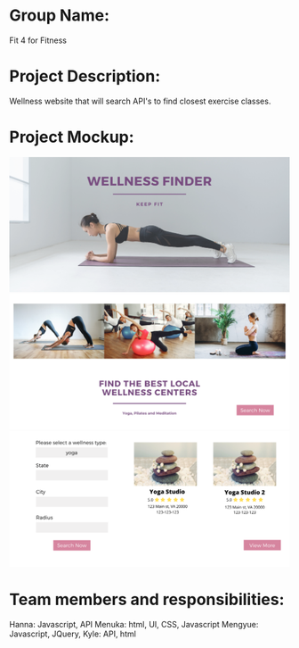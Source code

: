 # Group Name: 
Fit 4 for Fitness 

# Project Description: 
Wellness website that will search API's to find closest exercise classes. 

# Project Mockup:
![mock up](./assets/mockup1.png)
![mock up](./assets/mockup2.png)
![mock up](./assets/mockup3.png)

# Team members and responsibilities:
Hanna: Javascript, API
Menuka: html, UI, CSS, Javascript
Mengyue: Javascript, JQuery,
Kyle: API, html